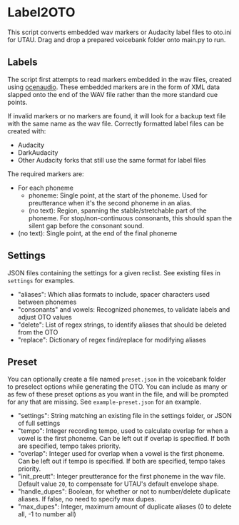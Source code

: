 # Label2OTO
This script converts embedded wav markers or Audacity label files to oto.ini for UTAU. Drag and drop a prepared voicebank folder onto main.py to run.

## Labels
The script first attempts to read markers embedded in the wav files, created using [ocenaudio](https://www.ocenaudio.com/). These embedded markers are in the form of XML data slapped onto the end of the WAV file rather than the more standard cue points.

If invalid markers or no markers are found, it will look for a backup text file with the same name as the wav file. Correctly formatted label files can be created with:
- Audacity
- DarkAudacity
- Other Audacity forks that still use the same format for label files

The required markers are:
- For each phoneme
    - phoneme: Single point, at the start of the phoneme. Used for preutterance when it's the second phoneme in an alias.
    - (no text): Region, spanning the stable/stretchable part of the phoneme. For stop/non-continuous consonants, this should span the silent gap before the consonant sound.
- (no text): Single point, at the end of the final phoneme

## Settings
JSON files containing the settings for a given reclist. See existing files in `settings` for examples.
- "aliases": Which alias formats to include, spacer characters used between phonemes
- "consonants" and vowels: Recognized phonemes, to validate labels and adjust OTO values
- "delete": List of regex strings, to identify aliases that should be deleted from the OTO
- "replace": Dictionary of regex find/replace for modifying aliases

## Preset
You can optionally create a file named `preset.json` in the voicebank folder to preselect options while generating the OTO. You can include as many or as few of these preset options as you want in the file, and will be prompted for any that are missing. See `example-preset.json` for an example.
- "settings": String matching an existing file in the settings folder, or JSON of full settings
- "tempo": Integer recording tempo, used to calculate overlap for when a vowel is the first phoneme. Can be left out if overlap is specified. If both are specified, tempo takes priority.
- "overlap": Integer used for overlap when a vowel is the first phoneme. Can be left out if tempo is specified. If both are specified, tempo takes priority.
- "init_preutt": Integer preutterance for the first phoneme in the wav file. Default value `20`, to compensate for UTAU's default envelope shape.
- "handle_dupes": Boolean, for whether or not to number/delete duplicate aliases. If false, no need to specify max dupes.
- "max_dupes": Integer, maximum amount of duplicate aliases (0 to delete all, -1 to number all)